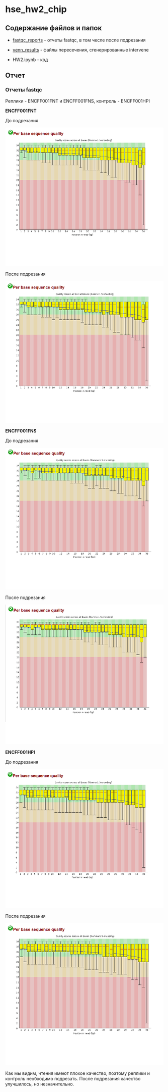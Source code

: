 # hse_hw2_chip

## Содержание файлов и папок

- [fastqc_reports](https://github.com/LanaShhh/hse_hw2_chip/tree/main/fastqc_reports) - отчеты fastqc, в том чесле после подрезания

- [venn_results](https://github.com/LanaShhh/hse_hw2_chip/tree/main/venn_results) - файлы пересечения, сгенерированные intervene

- HW2.ipynb - код

## Отчет

### Отчеты fastqc

Реплики - ENCFF001FNT и ENCFF001FNS, контроль - ENCFF001HPI

**ENCFF001FNT**

До подрезания

![](https://github.com/LanaShhh/hse_hw2_chip/blob/main/fastqc_reports/FNT_before.png)

После подрезания

![](https://github.com/LanaShhh/hse_hw2_chip/blob/main/fastqc_reports/FNT_trimmed.png)

**ENCFF001FNS**

До подрезания

![](https://github.com/LanaShhh/hse_hw2_chip/blob/main/fastqc_reports/FNS_before.png)

После подрезания

![](https://github.com/LanaShhh/hse_hw2_chip/blob/main/fastqc_reports/FNS_trimmed.png)

**ENCFF001HPI**

До подрезания

![](https://github.com/LanaShhh/hse_hw2_chip/blob/main/fastqc_reports/HPI_before.png)

После подрезания

![](https://github.com/LanaShhh/hse_hw2_chip/blob/main/fastqc_reports/HPI_trimmed.png)

Как мы видим, чтения имеют плохое качество, поэтому реплики и контроль необходимо подрезать. После подрезания качество улучшилось, но незначительно.


